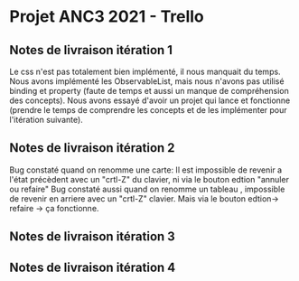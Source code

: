# Projet ANC3 2021 - Trello

## Notes de livraison itération 1
Le css n'est pas totalement bien implémenté, il nous manquait du temps.
Nous avons implémenté les ObservableList, mais nous n'avons pas utilisé binding et property (faute de temps et aussi un manque de compréhension des concepts).
Nous avons essayé d'avoir un projet qui lance et fonctionne (prendre le temps de comprendre les concepts et de les implémenter pour l'itération suivante).

## Notes de livraison itération 2

Bug constaté quand on renomme une carte: Il est impossible de revenir a l'état précèdent avec un "crtl-Z" du clavier, ni via le bouton edtion "annuler ou refaire"
Bug constaté aussi quand on renomme un tableau , impossible de revenir en arriere avec un "crtl-Z" clavier. Mais via le bouton edtion-> refaire -> ça fonctionne.
## Notes de livraison itération 3

## Notes de livraison itération 4



